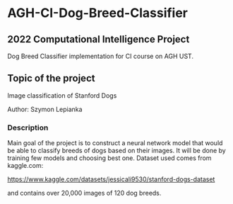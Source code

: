 # AGH-CI-Dog-Breed-Classifier
## 2022 Computational Intelligence Project
Dog Breed Classifier implementation for CI course on AGH UST.

## Topic of the project
Image classification of Stanford Dogs

Author: Szymon Lepianka

### Description

Main goal of the project is to construct a neural network model that would be able to classify breeds of dogs based on their images. It will be done by training few models and choosing best one. Dataset used comes from kaggle.com:

https://www.kaggle.com/datasets/jessicali9530/stanford-dogs-dataset

and contains over 20,000 images of 120 dog breeds.
